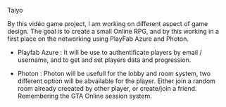 Taiyo 

By this vidéo game project, I am working on different aspect of game design.
The goal is to create a small Online RPG, and by this working in a first place on the networking using PlayFab Azure and Photon.

- Playfab Azure : 
      It will be use to authentificate players by email / username, and to get and set players data and progression.
      
- Photon : 
      Photon will be usefull for the lobby and room system, two different option will be abvailable for the player.
      Either join a random room already creeated by other player, or create/join a friend.
      Remembering the GTA Online session system.
      
  

